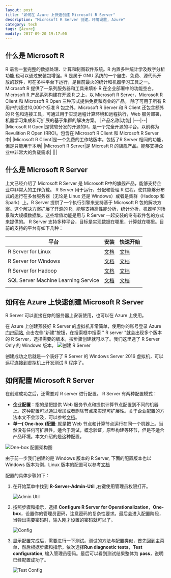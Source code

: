 ```yaml
---
layout: post
title: "如何在 Azure 上快速创建 Microsoft R Server"
description: "Microsoft R Server 创建，环境设置, Azure"
category: tech
tags: [Azure]
modify: 2017-09-20 19:17:00
---
```


## 什么是 Microsoft R
R 语言一套完整的数据处理、计算和制图软件系统。R 内置多种统计学及数字分析功能,也可以通过安装包增强。R 是属于 GNU 系统的一个自由、免费、源代码开放的软件，可在多种平台下运行，是目前最火的统计和机器学习工具之一。
Microsoft R 提供了一系列服务器和工具来填补 R 在企业部署中的功能空白。Microsoft R 产品系列构建在开源 R 之上，以 Microsoft R Server，Microsoft R Client 和 Microsoft R Open 三种形式提供免费和商业的产品。 除了可用于所有 R 用户的超过10,000个标准 R 包之外，Microsoft R Server 和 R Client 还包含额外的 R 包和连接工具，可通过用于实现远程计算环境和远程执行，Web 服务部署，机器学习集成和可扩展的基于集群的解决方案。
|产品名称|功能|
|---|--|
|Microsoft R Open|是微软分发的开源的R，是一个完全开源的平台。以前称为 Revulition R Open (RRO)。包含在 Microsoft R Client 和 Microsoft R Server 中|
|Microsoft R Client|是一个免费的工作站版本。包括了R Server 相同的功能，但是只能用于本地|
|Microsoft R Server|是 Microsft R 的旗舰产品。能够支持企业中非常大的负载需求|
|||


## 什么是 Microsoft R Server
上文已经介绍了 Microsoft R Server 是 Microsoft R中的旗舰产品，能够支持企业中非常大的工作负载。 R Server 用于运行，分配和管理 R 进程，使其能够分布式的运行在多台服务器（无论是 Linux 还是 Windows）或者是集群（Hadoop 和 Spark）上。R Server 提供了一个执行引擎来支持基于 Microsoft R 包的解决方案。这个解决方案扩展了开源的 R，能够支持高性能分析，统计分析，机器学习场景和大规模数据集。这些增值功能是用与 R Server 一起安装的专有软件包的方式来提供的。
R Server 支持多种平台，目标是实现数据在哪里，计算就在哪里。目前的支持的平台有如下几种：

|平台|安装|快速开始|
|---|--|--|
|R Server for Linux|[文档](https://msdn.microsoft.com/en-us/microsoft-r/rserver-install-linux-server)|[文档](https://msdn.microsoft.com/en-us/microsoft-r/scaler-getting-started-data-import-exploration)|
|R Server for Windows|[文档](https://msdn.microsoft.com/en-us/microsoft-r/rserver-install-windows)|[文档](https://msdn.microsoft.com/en-us/microsoft-r/scaler-getting-started-data-import-exploration)|
|R Server for Hadoop|[文档](https://msdn.microsoft.com/en-us/microsoft-r/rserver-install-hadoop)|[文档](https://msdn.microsoft.com/en-us/microsoft-r/scaler-hadoop-getting-started)|
|SQL Server Machine Learning Service|[文档](https://msdn.microsoft.com/library/mt696069.aspx)|[文档](https://msdn.microsoft.com/library/mt604885.aspx)|
||||

## 如何在 Azure 上快速创建 Microsoft R Server
R Server 可以直接在你的服务器上安装使用，也可以在 Azure 上使用。

在 Azure 上创建预装好 R Server 的虚拟机非常简单，使用你的账号登录 Azure [门户网站](https://portal.azure.cn), 点击左侧“新建”按钮，在搜索框中搜索 " R server "就会出现多个版本的 R Server，选择需要的版本，按步骤创建就可以了。我们这里选了 R Server Only 的 Windows 版本。
![创建 R Server](/assets/20170920/CreateRServer.png "创建 R Server" )

创建成功之后就是一个装好了 R Server 的 Windows Server 2016 虚拟机，可以远程连接到虚拟机上开发测试 R 程序了。

## 如何配置 Microsoft R Server
在创建成功之后，还需要对 R server 进行配置。
R Server 有两种配置模式：
- **企业配置**：指的是把提供 Web 服务节点和提供计算节点配置到不同的机器上。这种配置可以通过增加或者删除节点来实现可扩展性。关于企业配置的方法本文不会涉及，可以参考[文档](https://docs.microsoft.com/en-us/r-server/install/operationalize-r-server-enterprise-config)。
- **单一( One-box )配置**: 就是把 Web 节点和计算节点运行在同一个机器上。当然没有任何可扩展性。适合于测试，概念验证，原型构建等环节，但是不适合产品环境。本文介绍的是这种配置。

![One-box 配置架构图](/assets/20170920/setup-onebox.png "One-box 配置架构图" )

由于前一步我们创建的是 Windows 版本的 R Server, 下面的配置版本也以 Windows 版本为例，Linux 版本的配置可以参考[文档](https://docs.microsoft.com/en-us/r-server/install/operationalize-r-server-one-box-config)

配置的具体步骤如下：
1. 在开始菜单中找到 **R-Server-Admin-Util** ,右键使用管理员权限打开。

    ![Admin Util](/assets/20170920/admintool.png "Admin Util" )
2. 按照步骤和指示，选择 **Configure R Server for Operationalization**，**One-box**，设置你的管理员密码，注意密码的复杂性要求。最后会进入配置阶段，当弹出需要密码时，输入刚才设置的密码就可以了。

   ![Config](/assets/20170920/config.png "Config" )

3. 显示配置完成后，需要进行一下测试。测试的方法与配置类似，首先回到主菜单，然后根据步骤和指示，依次选择**Run diagnostic tests**，**Test configuration**, 输入管理员密码。最后可以看到测试结果整体为 **pass**，说明已经配置成功了。
 
   ![Test Config](/assets/20170920/testConfig.png "Test Config" )


